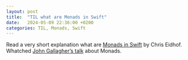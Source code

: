 ```yaml
---
layout: post
title:  "TIL what are Monads in Swift"
date:   2024-05-09 22:36:00 +0200
categories: TIL, Monads, Swift
---
```

Read a very short explanation what are [Monads in Swift](https://chris.eidhof.nl/post/monads-in-swift/) by Chris Eidhof. Whatched [John Gallagher’s talk](http://2014.funswiftconf.com/speakers/john.html) about Monads.
